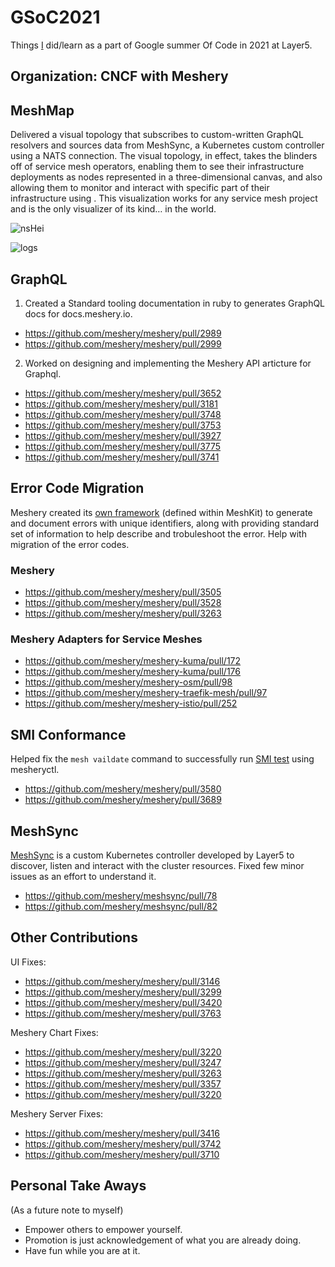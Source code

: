 # GSoC2021

Things [I](https://twitter.com/realDhruvPatel) did/learn as a part of Google summer Of Code in 2021 at Layer5.

## Organization: CNCF with Meshery

## MeshMap

Delivered a visual topology that subscribes to custom-written GraphQL resolvers and sources data from MeshSync, a Kubernetes custom controller using a NATS connection. The visual topology, in effect, takes the blinders off of service mesh operators, enabling them to see their infrastructure deployments as nodes represented in a three-dimensional canvas, and also allowing them to monitor and interact with specific part of their infrastructure using . This visualization works for any service mesh project and is the only visualizer of its kind… in the world.

![nsHei](https://user-images.githubusercontent.com/44001539/122640749-cb99a400-d11e-11eb-864a-a5a20be6deda.gif)

![logs](https://user-images.githubusercontent.com/44001539/125004483-3df30980-e077-11eb-964a-e83b7c02e51d.gif)

## GraphQL

1. Created a Standard tooling documentation in ruby to generates GraphQL docs for docs.meshery.io.

- https://github.com/meshery/meshery/pull/2989
- https://github.com/meshery/meshery/pull/2999

2. Worked on designing and implementing the Meshery API articture for Graphql.

- https://github.com/meshery/meshery/pull/3652
- https://github.com/meshery/meshery/pull/3181
- https://github.com/meshery/meshery/pull/3748
- https://github.com/meshery/meshery/pull/3753
- https://github.com/meshery/meshery/pull/3927
- https://github.com/meshery/meshery/pull/3775
- https://github.com/meshery/meshery/pull/3741

## Error Code Migration

Meshery created its [own framework](https://docs.meshery.io/reference/error-codes) (defined within MeshKit) to generate and document errors with unique identifiers, along with providing standard set of information to help describe and trobuleshoot the error. Help with migration of the error codes.

### Meshery

- https://github.com/meshery/meshery/pull/3505
- https://github.com/meshery/meshery/pull/3528
- https://github.com/meshery/meshery/pull/3263

### Meshery Adapters for Service Meshes

- https://github.com/meshery/meshery-kuma/pull/172
- https://github.com/meshery/meshery-kuma/pull/176
- https://github.com/meshery/meshery-osm/pull/98
- https://github.com/meshery/meshery-traefik-mesh/pull/97
- https://github.com/meshery/meshery-istio/pull/252

## SMI Conformance

Helped fix the `mesh vaildate` command to successfully run [SMI test](https://docs.meshery.io/functionality/service-mesh-interface) using mesheryctl.

- https://github.com/meshery/meshery/pull/3580
- https://github.com/meshery/meshery/pull/3689

## MeshSync

[MeshSync](https://docs.meshery.io/concepts/architecture/meshsync) is a custom Kubernetes controller developed by Layer5 to discover, listen and interact with the cluster resources. Fixed few minor issues as an effort to understand it.

- https://github.com/meshery/meshsync/pull/78
- https://github.com/meshery/meshsync/pull/82

## Other Contributions

UI Fixes:

- https://github.com/meshery/meshery/pull/3146
- https://github.com/meshery/meshery/pull/3299
- https://github.com/meshery/meshery/pull/3420
- https://github.com/meshery/meshery/pull/3763

Meshery Chart Fixes:

- https://github.com/meshery/meshery/pull/3220
- https://github.com/meshery/meshery/pull/3247
- https://github.com/meshery/meshery/pull/3263
- https://github.com/meshery/meshery/pull/3357
- https://github.com/meshery/meshery/pull/3220

Meshery Server Fixes:

- https://github.com/meshery/meshery/pull/3416
- https://github.com/meshery/meshery/pull/3742
- https://github.com/meshery/meshery/pull/3710

## Personal Take Aways

(As a future note to myself)

- Empower others to empower yourself.
- Promotion is just acknowledgement of what you are already doing.
- Have fun while you are at it.
